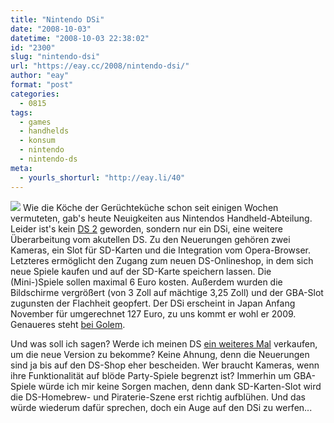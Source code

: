 ```yaml
---
title: "Nintendo DSi"
date: "2008-10-03"
datetime: "2008-10-03 22:38:02"
id: "2300"
slug: "nintendo-dsi"
url: "https://eay.cc/2008/nintendo-dsi/"
author: "eay"
format: "post"
categories:
  - 0815
tags:
  - games
  - handhelds
  - konsum
  - nintendo
  - nintendo-ds
meta:
  - yourls_shorturl: "http://eay.li/40"
---
```


![](/uploads/2008/nintendodsi.jpg) Wie die Köche der Gerüchteküche schon seit einigen Wochen vermuteten, gab's heute Neuigkeiten aus Nintendos Handheld-Abteilung. Leider ist's kein [DS 2](//eay.cc/2008/its-a-nintendo-ds-2/) geworden, sondern nur ein DSi, eine weitere Überarbeitung vom akutellen DS. Zu den Neuerungen gehören zwei Kameras, ein Slot für SD-Karten und die Integration vom Opera-Browser. Letzteres ermöglicht den Zugang zum neuen DS-Onlineshop, in dem sich neue Spiele kaufen und auf der SD-Karte speichern lassen. Die (Mini-)Spiele sollen maximal 6 Euro kosten. Außerdem wurden die Bildschirme vergrößert (von 3 Zoll auf mächtige 3,25 Zoll) und der GBA-Slot zugunsten der Flachheit geopfert. Der DSi erscheint in Japan Anfang November für umgerechnet 127 Euro, zu uns kommt er wohl er 2009. Genaueres steht [bei Golem](http://www.golem.de/0810/62734.html).

Und was soll ich sagen? Werde ich meinen DS [ein weiteres Mal](http://eay.cc/blog/2006/06/nintendo_ds_lit_1.shtml) verkaufen, um die neue Version zu bekomme? Keine Ahnung, denn die Neuerungen sind ja bis auf den DS-Shop eher bescheiden. Wer braucht Kameras, wenn ihre Funktionalität auf blöde Party-Spiele begrenzt ist? Immerhin um GBA-Spiele würde ich mir keine Sorgen machen, denn dank SD-Karten-Slot wird die DS-Homebrew- und Piraterie-Szene erst richtig aufblühen. Und das würde wiederum dafür sprechen, doch ein Auge auf den DSi zu werfen...
